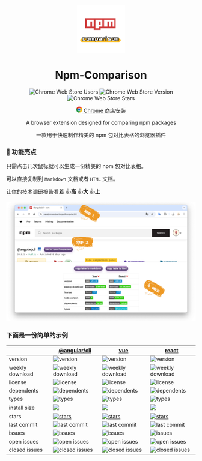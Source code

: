 <div align="center">

<img src="./images/logo-128.png" width="128"/>

# Npm-Comparison

![Chrome Web Store Users](https://img.shields.io/chrome-web-store/users/opijdickacjhbendcbbabpgffoppphdg)
![Chrome Web Store Version](https://img.shields.io/chrome-web-store/v/opijdickacjhbendcbbabpgffoppphdg)
![Chrome Web Store Stars](https://img.shields.io/chrome-web-store/stars/opijdickacjhbendcbbabpgffoppphdg)

<p>
    <a href="hhttps://chromewebstore.google.com/detail/npm-comparison/opijdickacjhbendcbbabpgffoppphdg?authuser=0&hl=zh-CN" target="_blank">
    <img src="./images/chrome.png" width="16" /> Chrome 商店安装
  </a>
</p>

<p>A browser extension designed for comparing npm packages</p>
<p>一款用于快速制作精美的 npm 包对比表格的浏览器插件</p>

</div>

### 🚀 功能亮点

只需点击几次鼠标就可以生成一份精美的 npm 包对比表格。

可以直接复制到 `Markdown` 文档或者 `HTML` 文档。

让你的技术调研报告看着 👍**高** 👍**大** 👍**上**

![](./images/demo.jpg)

### 下面是一份简单的示例

|                 | [@angular/cli](https://www.npmjs.com/package/@angular/cli)                                                                                                               | [vue](https://www.npmjs.com/package/vue)                                                                                                                                             | [react](https://www.npmjs.com/package/react)                                                                                                    |
| --------------- | ------------------------------------------------------------------------------------------------------------------------------------------------------------------------ | ------------------------------------------------------------------------------------------------------------------------------------------------------------------------------------ | ----------------------------------------------------------------------------------------------------------------------------------------------- |
| version         | ![version](https://flat.badgen.net/npm/v/@angular/cli)                                                                                                                   | ![version](https://flat.badgen.net/npm/v/vue)                                                                                                                                        | ![version](https://flat.badgen.net/npm/v/react)                                                                                                 |
| weekly download | ![weekly download](https://flat.badgen.net/npm/dw/@angular/cli)                                                                                                          | ![weekly download](https://flat.badgen.net/npm/dw/vue)                                                                                                                               | ![weekly download](https://flat.badgen.net/npm/dw/react)                                                                                        |
| license         | ![license](https://flat.badgen.net/npm/license/@angular/cli)                                                                                                             | ![license](https://flat.badgen.net/npm/license/vue)                                                                                                                                  | ![license](https://flat.badgen.net/npm/license/react)                                                                                           |
| dependents      | ![dependents](https://flat.badgen.net/npm/dependents/@angular/cli)                                                                                                       | ![dependents](https://flat.badgen.net/npm/dependents/vue)                                                                                                                            | ![dependents](https://flat.badgen.net/npm/dependents/react)                                                                                     |
| types           | ![types](https://flat.badgen.net/npm/types/@angular/cli)                                                                                                                 | ![types](https://flat.badgen.net/npm/types/vue)                                                                                                                                      | ![types](https://flat.badgen.net/npm/types/react)                                                                                               |
| install size    | [![](https://packagephobia.com/badge?p=@angular/cli)](https://packagephobia.com/result?p=@angular/cli)                                                                   | [![](https://packagephobia.com/badge?p=vue)](https://packagephobia.com/result?p=vue)                                                                                                 | [![](https://packagephobia.com/badge?p=react)](https://packagephobia.com/result?p=react)                                                        |
| stars           | <a target="_blank" href="https://github.com/angular/angular-cli"><img alt="stars" src="https://img.shields.io/github/stars/angular/angular-cli?color=white&label" /></a> | <a target="_blank" href="https://github.com/vuejs/core/tree/main/packages/vue#readme"><img alt="stars" src="https://img.shields.io/github/stars/vuejs/core?color=white&label" /></a> | <a target="_blank" href="https://react.dev/"><img alt="stars" src="https://img.shields.io/github/stars/facebook/react?color=white&label" /></a> |
| last commit     | ![last commit](https://flat.badgen.net/github/last-commit/angular/angular-cli)                                                                                           | ![last commit](https://flat.badgen.net/github/last-commit/vuejs/core)                                                                                                                | ![last commit](https://flat.badgen.net/github/last-commit/facebook/react)                                                                       |
| issues          | ![issues](https://flat.badgen.net/github/issues/angular/angular-cli)                                                                                                     | ![issues](https://flat.badgen.net/github/issues/vuejs/core)                                                                                                                          | ![issues](https://flat.badgen.net/github/issues/facebook/react)                                                                                 |
| open issues     | ![open issues](https://flat.badgen.net/github/open-issues/angular/angular-cli)                                                                                           | ![open issues](https://flat.badgen.net/github/open-issues/vuejs/core)                                                                                                                | ![open issues](https://flat.badgen.net/github/open-issues/facebook/react)                                                                       |
| closed issues   | ![closed issues](https://flat.badgen.net/github/closed-issues/angular/angular-cli)                                                                                       | ![closed issues](https://flat.badgen.net/github/closed-issues/vuejs/core)                                                                                                            | ![closed issues](https://flat.badgen.net/github/closed-issues/facebook/react)                                                                   |
